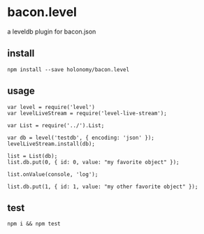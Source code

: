 # bacon.level

a leveldb plugin for bacon.json

## install

`npm install --save holonomy/bacon.level`

## usage

```
var level = require('level')
var levelLiveStream = require('level-live-stream');

var List = require('../').List;

var db = level('testdb', { encoding: 'json' });
levelLiveStream.install(db);

list = List(db);
list.db.put(0, { id: 0, value: "my favorite object" });

list.onValue(console, 'log');

list.db.put(1, { id: 1, value: "my other favorite object" });
```

## test

`npm i && npm test`
